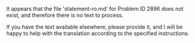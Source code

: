 It appears that the file 'statement-ro.md' for Problem ID 2896 does not exist, and therefore there is no text to process.

If you have the text available elsewhere, please provide it, and I will be happy to help with the translation according to the specified instructions.